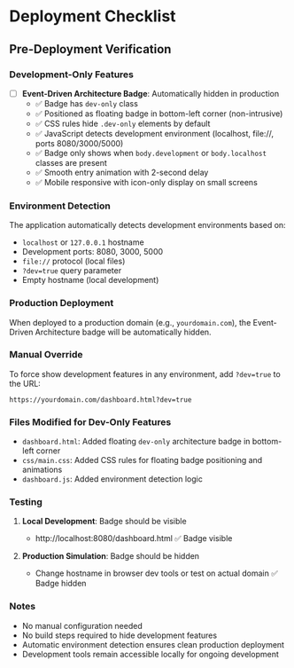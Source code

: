 # Deployment Checklist

## Pre-Deployment Verification

### Development-Only Features
- [ ] **Event-Driven Architecture Badge**: Automatically hidden in production
  - ✅ Badge has `dev-only` class
  - ✅ Positioned as floating badge in bottom-left corner (non-intrusive)
  - ✅ CSS rules hide `.dev-only` elements by default
  - ✅ JavaScript detects development environment (localhost, file://, ports 8080/3000/5000)
  - ✅ Badge only shows when `body.development` or `body.localhost` classes are present
  - ✅ Smooth entry animation with 2-second delay
  - ✅ Mobile responsive with icon-only display on small screens

### Environment Detection
The application automatically detects development environments based on:
- `localhost` or `127.0.0.1` hostname
- Development ports: 8080, 3000, 5000
- `file://` protocol (local files)
- `?dev=true` query parameter
- Empty hostname (local development)

### Production Deployment
When deployed to a production domain (e.g., `yourdomain.com`), the Event-Driven Architecture badge will be automatically hidden.

### Manual Override
To force show development features in any environment, add `?dev=true` to the URL:
```
https://yourdomain.com/dashboard.html?dev=true
```

### Files Modified for Dev-Only Features
- `dashboard.html`: Added floating `dev-only` architecture badge in bottom-left corner
- `css/main.css`: Added CSS rules for floating badge positioning and animations
- `dashboard.js`: Added environment detection logic

### Testing
1. **Local Development**: Badge should be visible
   - http://localhost:8080/dashboard.html ✅ Badge visible
   
2. **Production Simulation**: Badge should be hidden
   - Change hostname in browser dev tools or test on actual domain ✅ Badge hidden

### Notes
- No manual configuration needed
- No build steps required to hide development features
- Automatic environment detection ensures clean production deployment
- Development tools remain accessible locally for ongoing development
